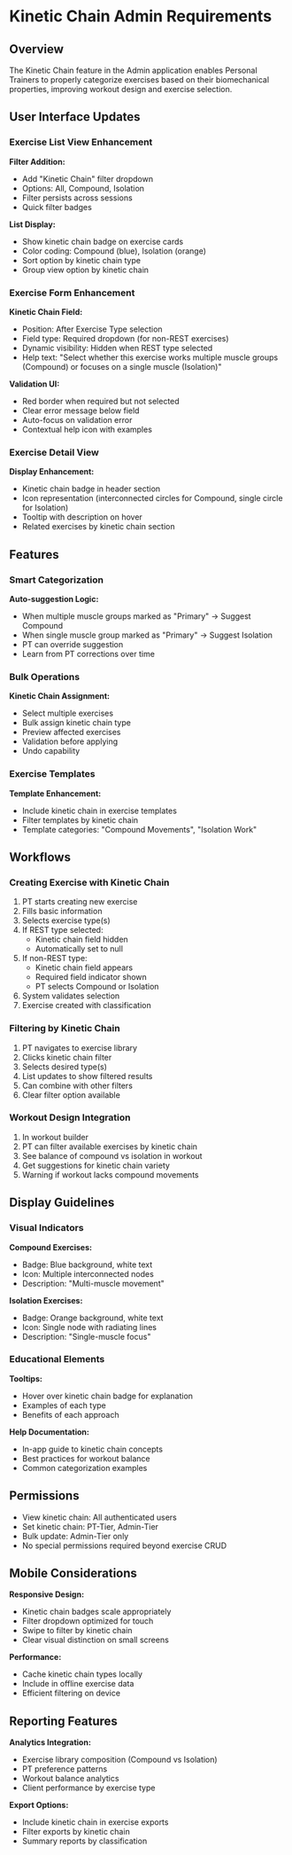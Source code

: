 # Kinetic Chain Admin Requirements

## Overview
The Kinetic Chain feature in the Admin application enables Personal Trainers to properly categorize exercises based on their biomechanical properties, improving workout design and exercise selection.

## User Interface Updates

### Exercise List View Enhancement
**Filter Addition:**
- Add "Kinetic Chain" filter dropdown
- Options: All, Compound, Isolation
- Filter persists across sessions
- Quick filter badges

**List Display:**
- Show kinetic chain badge on exercise cards
- Color coding: Compound (blue), Isolation (orange)
- Sort option by kinetic chain type
- Group view option by kinetic chain

### Exercise Form Enhancement
**Kinetic Chain Field:**
- Position: After Exercise Type selection
- Field type: Required dropdown (for non-REST exercises)
- Dynamic visibility: Hidden when REST type selected
- Help text: "Select whether this exercise works multiple muscle groups (Compound) or focuses on a single muscle (Isolation)"

**Validation UI:**
- Red border when required but not selected
- Clear error message below field
- Auto-focus on validation error
- Contextual help icon with examples

### Exercise Detail View
**Display Enhancement:**
- Kinetic chain badge in header section
- Icon representation (interconnected circles for Compound, single circle for Isolation)
- Tooltip with description on hover
- Related exercises by kinetic chain section

## Features

### Smart Categorization
**Auto-suggestion Logic:**
- When multiple muscle groups marked as "Primary" → Suggest Compound
- When single muscle group marked as "Primary" → Suggest Isolation
- PT can override suggestion
- Learn from PT corrections over time

### Bulk Operations
**Kinetic Chain Assignment:**
- Select multiple exercises
- Bulk assign kinetic chain type
- Preview affected exercises
- Validation before applying
- Undo capability

### Exercise Templates
**Template Enhancement:**
- Include kinetic chain in exercise templates
- Filter templates by kinetic chain
- Template categories: "Compound Movements", "Isolation Work"

## Workflows

### Creating Exercise with Kinetic Chain
1. PT starts creating new exercise
2. Fills basic information
3. Selects exercise type(s)
4. If REST type selected:
   - Kinetic chain field hidden
   - Automatically set to null
5. If non-REST type:
   - Kinetic chain field appears
   - Required field indicator shown
   - PT selects Compound or Isolation
6. System validates selection
7. Exercise created with classification

### Filtering by Kinetic Chain
1. PT navigates to exercise library
2. Clicks kinetic chain filter
3. Selects desired type(s)
4. List updates to show filtered results
5. Can combine with other filters
6. Clear filter option available

### Workout Design Integration
1. In workout builder
2. PT can filter available exercises by kinetic chain
3. See balance of compound vs isolation in workout
4. Get suggestions for kinetic chain variety
5. Warning if workout lacks compound movements

## Display Guidelines

### Visual Indicators
**Compound Exercises:**
- Badge: Blue background, white text
- Icon: Multiple interconnected nodes
- Description: "Multi-muscle movement"

**Isolation Exercises:**
- Badge: Orange background, white text  
- Icon: Single node with radiating lines
- Description: "Single-muscle focus"

### Educational Elements
**Tooltips:**
- Hover over kinetic chain badge for explanation
- Examples of each type
- Benefits of each approach

**Help Documentation:**
- In-app guide to kinetic chain concepts
- Best practices for workout balance
- Common categorization examples

## Permissions
- View kinetic chain: All authenticated users
- Set kinetic chain: PT-Tier, Admin-Tier
- Bulk update: Admin-Tier only
- No special permissions required beyond exercise CRUD

## Mobile Considerations
**Responsive Design:**
- Kinetic chain badges scale appropriately
- Filter dropdown optimized for touch
- Swipe to filter by kinetic chain
- Clear visual distinction on small screens

**Performance:**
- Cache kinetic chain types locally
- Include in offline exercise data
- Efficient filtering on device

## Reporting Features
**Analytics Integration:**
- Exercise library composition (Compound vs Isolation)
- PT preference patterns
- Workout balance analytics
- Client performance by exercise type

**Export Options:**
- Include kinetic chain in exercise exports
- Filter exports by kinetic chain
- Summary reports by classification